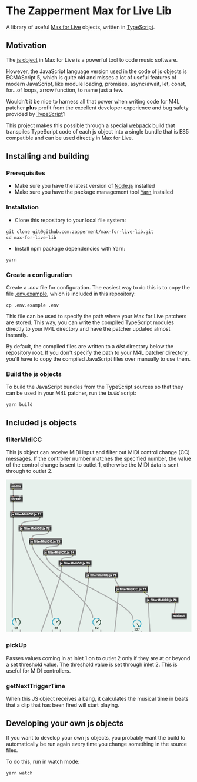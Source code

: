 # The Zapperment Max for Live Lib

A library of useful [Max for Live](https://www.ableton.com/live/max-for-live/)
objects, written in [TypeScript](https://www.typescriptlang.org).

## Motivation

The [js object](https://docs.cycling74.com/max8/refpages/js#autowatch) in Max
for Live is a powerful tool to code music software.

However, the JavaScript language version used in the code of js objects is
ECMAScript 5, which is quite old and misses a lot of useful features of modern
JavaScript, like module loading, promises, async/await, let, const, for...of
loops, arrow function, to name just a few.

Wouldn't it be nice to harness all that power when writing code for M4L patcher
**plus** profit from the excellent developer experience and bug safety provided
by [TypeScript](https://www.typescriptlang.org)?

This project makes this possible through a special
[webpack](https://webpack.js.org) build that transpiles TypeScript code of each
js object into a single bundle that is ES5 compatible and can be used directly
in Max for Live.

## Installing and building

### Prerequisites

- Make sure you have the latest version of [Node.js](https://nodejs.org/)
  installed
- Make sure you have the package management tool [Yarn](https://yarnpkg.com)
  installed

### Installation

- Clone this repository to your local file system:

```
git clone git@github.com:zapperment/max-for-live-lib.git
cd max-for-live-lib
```

- Install npm package dependencies with Yarn:

```
yarn
```

### Create a configuration

Create a _.env_ file for configuration. The easiest way to do this is to copy
the file [.env.example](.env.example), which is included in this repository:

```
cp .env.example .env
```

This file can be used to specify the path where your Max for Live patchers are
stored. This way, you can write the compiled TypeScript modules directly to your
M4L directory and have the patcher updated almost instantly.

By default, the compiled files are written to a _dist_ directory below the
repository root. If you don't specify the path to your M4L patcher directory,
you'll have to copy the compiled JavaScript files over manually to use them.

### Build the js objects

To build the JavaScript bundles from the TypeScript sources so that they can be
used in your M4L patcher, run the _build_ script:

```
yarn build
```

## Included js objects

### filterMidiCC

This js object can receive MIDI input and filter out MIDI control change (CC)
messages. If the controller number matches the specified number, the value of
the control change is sent to outlet 1, otherwise the MIDI data is sent through
to outlet 2.

![Patcher example with filterMidiCC js object](docs/images/filterMidiCC.png)

### pickUp

Passes values coming in at inlet 1 on to outlet 2 only if they are at or beyond
a set threshold value. The threshold value is set through inlet 2. This is
useful for MIDI controllers.

### getNextTriggerTime

When this JS object receives a bang, it calculates the musical time in beats that
a clip that has been fired will start playing.

## Developing your own js objects

If you want to develop your own js objects, you probably want the build to
automatically be run again every time you change something in the source files.

To do this, run in watch mode:

```
yarn watch
```
